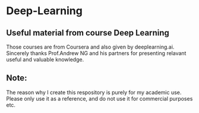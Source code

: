 # Deep-Learning
## Useful material from course Deep Learning 
Those courses are from Coursera and also given by deeplearning.ai. <br> 
Sincerely thanks Prof.Andrew NG and his partners for presenting relavant useful and valuable knowledge. 
## Note: 
The reason why I create this respository is purely for my academic use. Please only use it as a reference, and do not use it for commercial purposes etc.
